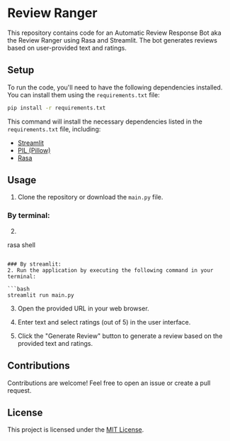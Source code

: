 # Review Ranger

This repository contains code for an Automatic Review Response Bot aka the Review Ranger using Rasa and Streamlit. The bot generates reviews based on user-provided text and ratings.

## Setup

To run the code, you'll need to have the following dependencies installed. You can install them using the `requirements.txt` file:

```bash
pip install -r requirements.txt
```

This command will install the necessary dependencies listed in the `requirements.txt` file, including:

- [Streamlit](https://www.streamlit.io/)
- [PIL (Pillow)](https://pillow.readthedocs.io/en/stable/)
- [Rasa](https://rasa.com/)

## Usage


1. Clone the repository or download the `main.py` file.

### By terminal:

2. ```bash
rasa shell
```

### By streamlit:
2. Run the application by executing the following command in your terminal:

```bash
streamlit run main.py
```

3. Open the provided URL in your web browser.

4. Enter text and select ratings (out of 5) in the user interface.

5. Click the "Generate Review" button to generate a review based on the provided text and ratings.


## Contributions

Contributions are welcome! Feel free to open an issue or create a pull request.

## License

This project is licensed under the [MIT License](LICENSE).
